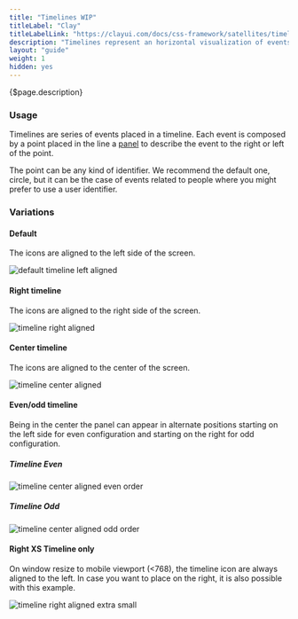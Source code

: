 ```yaml
---
title: "Timelines WIP"
titleLabel: "Clay"
titleLabelLink: "https://clayui.com/docs/css-framework/satellites/timelines.html"
description: "Timelines represent an horizontal visualization of events along the time."
layout: "guide"
weight: 1
hidden: yes
---
```


<div class="page-description">{$page.description}</div>

### Usage

Timelines are series of events placed in a timeline. Each event is composed by a point placed in the line a [panel](./panel.html) to describe the event to the right or left of the point.

The point can be any kind of identifier. We recommend the default one, circle, but it can be the case of events related to people where you might prefer to use a user identifier.

### Variations

#### Default

The icons are aligned to the left side of the screen.

![default timeline left aligned](../../../images/timelineDefault.png)

#### Right timeline

The icons are aligned to the right side of the screen.

![timeline right aligned](../../../images/timelineRight.png)

#### Center timeline

The icons are aligned to the center of the screen.

![timeline center aligned](../../../images/timelineCenter.png)

#### Even/odd timeline

Being in the center the panel can appear in alternate positions starting on the left side for even configuration and starting on the right for odd configuration.

##### **Timeline Even**
![timeline center aligned even order](../../../images/timelineCenterEven.png)

##### **Timeline Odd**
![timeline center aligned odd order](../../../images/timelineCenterOdd.png)


#### Right XS Timeline only

On window resize to mobile viewport (<768), the timeline icon are always aligned to the left. In case you want to place on the right, it is also possible with this example.

![timeline right aligned extra small ](../../../images/timelineCenterRightXSOnly.png)
